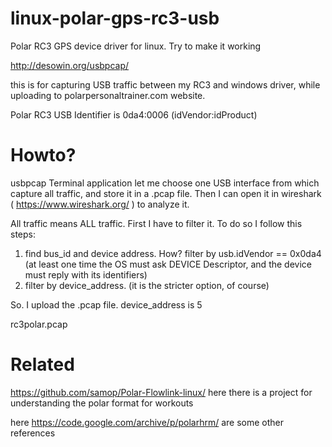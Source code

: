 # linux-polar-gps-rc3-usb
Polar RC3 GPS device driver for linux. Try to make it working

http://desowin.org/usbpcap/

this is for capturing USB traffic between my RC3 and windows driver, while uploading to polarpersonaltrainer.com website.

Polar RC3 USB Identifier is 0da4:0006 (idVendor:idProduct)

# Howto?

usbpcap Terminal application let me choose one USB interface from which capture all traffic, and store it in a .pcap file.
Then I can open it in wireshark ( https://www.wireshark.org/ ) to analyze it.

All traffic means ALL traffic. First I have to filter it. To do so I follow this steps:

1. find bus_id and device address. How? filter by usb.idVendor == 0x0da4 (at least one time the OS must ask DEVICE Descriptor, and the device must reply with its identifiers)
2. filter by device_address. (it is the stricter option, of course)

So. I upload the .pcap file. device_address is 5

rc3polar.pcap


# Related

https://github.com/samop/Polar-Flowlink-linux/ here there is a project for understanding the polar format for workouts

here https://code.google.com/archive/p/polarhrm/ are some other references

